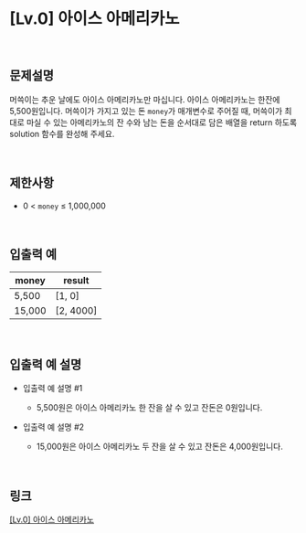 # [Lv.0] 아이스 아메리카노

<br>

## 문제설명
머쓱이는 추운 날에도 아이스 아메리카노만 마십니다. 아이스 아메리카노는 한잔에 5,500원입니다. 머쓱이가 가지고 있는 돈 `money`가 매개변수로 주어질 때, 머쓱이가 최대로 마실 수 있는 아메리카노의 잔 수와 남는 돈을 순서대로 담은 배열을 return 하도록 solution 함수를 완성해 주세요.

<br>

## 제한사항
- 0 < `money` ≤ 1,000,000

<br>

## 입출력 예
| money | result |
|---|---|
| 5,500 | [1, 0] |
| 15,000 | [2, 4000] |

<br>

## 입출력 예 설명
- 입출력 예 설명 #1
    - 5,500원은 아이스 아메리카노 한 잔을 살 수 있고 잔돈은 0원입니다.

- 입출력 예 설명 #2
    - 15,000원은 아이스 아메리카노 두 잔을 살 수 있고 잔돈은 4,000원입니다.

<br>

## 링크
[[Lv.0] 아이스 아메리카노](https://school.programmers.co.kr/learn/courses/30/lessons/120819)
